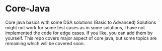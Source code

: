 # Core-Java
Core java basics with some DSA solutions (Basic to Advanced)
Solutions might not work for some test cases as in some solutions, I have not implemented the code for edge cases. 
If you like, you can add them by yourself.
This repo covers major aspect of core java, but some topics are remaining which will be covered soon.
